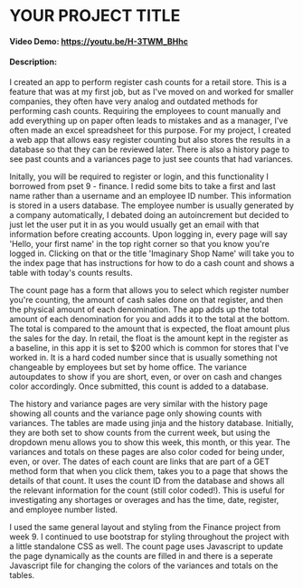 # YOUR PROJECT TITLE
#### Video Demo:  https://youtu.be/H-3TWM_BHhc
#### Description:
I created an app to perform register cash counts for a retail store. This is a feature that was at my first job, but as I've moved on and worked for smaller companies, they often have very analog and outdated methods for performing cash counts. Requiring the employees to count manually and add everything up on paper often leads to mistakes and as a manager, I've often made an excel spreadsheet for this purpose. For my project, I created a web app that allows easy register counting but also stores the results in a database so that they can be reviewed later. There is also a history page to see past counts and a variances page to just see counts that had variances.

Initally, you will be required to register or login, and this functionality I borrowed from pset 9 - finance. I redid some bits to take a first and last name rather than a username and an employee ID number. This information is stored in a users database. The employee number is usually generated by a company automatically, I debated doing an autoincrement but decided to just let the user put it in as you would usually get an email with that information before creating accounts. Upon logging in, every page will say 'Hello, your first name' in the top right corner so that you know you're logged in. Clicking on that or the title 'Imaginary Shop Name' will take you to the index page that has instructions for how to do a cash count and shows a table with today's counts results.

The count page has a form that allows you to select which register number you're counting, the amount of cash sales done on that register, and then the physical amount of each denomination. The app adds up the total amount of each denomination for you and adds it to the total at the bottom. The total is compared to the amount that is expected, the float amount plus the sales for the day. In retail, the float is the amount kept in the register as a baseline, in this app it is set to $200 which is common for stores that I've worked in. It is a hard coded number since that is usually something not changeable by employees but set by home office. The variance autoupdates to show if you are short, even, or over on cash and changes color accordingly. Once submitted, this count is added to a database.

The history and variance pages are very similar with the history page showing all counts and the variance page only showing counts with variances. The tables are made using jinja and the history database. Initially, they are both set to show counts from the current week, but using the dropdown menu allows you to show this week, this month, or this year. The variances and totals on these pages are also color coded for being under, even, or over. The dates of each count are links that are part of a GET method form that when you click them, takes you to a page that shows the details of that count. It uses the count ID from the database and shows all the relevant information for the count (still color coded!). This is useful for investigating any shortages or overages and has the time, date, register, and employee number listed.

I used the same general layout and styling from the Finance project from week 9. I continued to use bootstrap for styling throughout the project with a little standalone CSS as well. The count page uses Javascript to update the page dynamically as the counts are filled in and there is a seperate Javascript file for changing the colors of the variances and totals on the tables.
